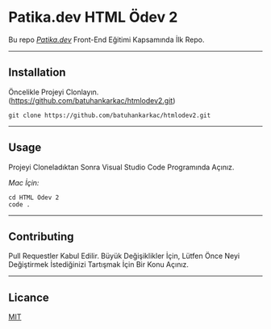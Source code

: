 # Patika.dev HTML Ödev 2

Bu repo *[Patika.dev](https://www.patika.dev/)* Front-End Eğitimi Kapsamında İlk Repo.
***

## Installation

Öncelikle Projeyi Clonlayın. (https://github.com/batuhankarkac/htmlodev2.git)

```
git clone https://github.com/batuhankarkac/htmlodev2.git
```

***

## Usage

Projeyi Cloneladıktan Sonra Visual Studio Code Programında Açınız.

*Mac İçin:*

```
cd HTML Ödev 2
code .
```

***

## Contributing

Pull Requestler Kabul Edilir. Büyük Değişiklikler İçin, Lütfen Önce Neyi Değiştirmek İstediğinizi Tartışmak İçin Bir Konu Açınız.

***

## Licance

[MIT](https://choosealicense.com/licenses/mit/)